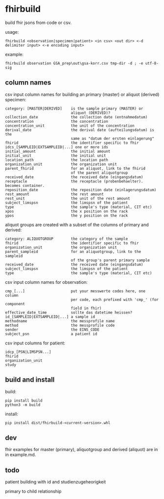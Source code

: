 # fhirbuild

build fhir jsons from code or csv.

usage: 

```
fhirbuild <observation|specimen|patient> <in csv> <out dir> <-d delimiter input> <-e encoding input>
```

example: 

```
fhirbuild observation GSA_prep\out\gsa-korr.csv tmp-dir -d ; -e utf-8-sig
```

## column names

csv input column names for building an primary (master) or aliquot
(derived) specimen:

```
category: [MASTER|DERIVED]    is the sample primary (MASTER) or
                              aliquot (DERIVED)?
collection_date               the collection date (entnahmedatum)
concentration                 the concentration
concentration_unit            the unit of the concentration
derival_date                  the derival date (aufteilungsdatum) is the
                              same as "datum der ersten einlagerung"
fhirid                        the identifier specific to fhir
idcs_[SAMPLEID|EXTSAMPLEID|...] one or more ids
initial_amount                the initial amount
initial_unit                  the initial unit
location_path                 the location path
organization_unit             the organization unit
parent_fhirid                 for an aliquot, link to the fhirid
                              of the parent aliquotgroup
received_date                 the received date (eingangsdatum)
receptacle                    the receptacle (probenbehaelter). becomes container.
reposition_date               the reposition date (einlagerungsdatum)
rest_amount                   the rest amount
rest_unit                     the unit of the rest amount
subject_limspsn               the limspsn of the patient
type                          the sample's type (material, CIT etc)
xpos                          the x position on the rack
ypos                          the y position on the rack
```

aliquot groups are created with a subset of the columns of primary and
derived:

```
category: ALIQUOTGROUP        the category of the sample
fhirid                        the identifier specific to fhir
organization_unit             the organization unit
parent_sampleid               for an aliquotgroup, link to the sampleid
                              of the group's parent primary sample
received_date                 the received date (eingangsdatum)
subject_limspsn               the limspsn of the patient
type                          the sample's type (material, CIT etc)
```

csv input column names for observation:

```
cmp_[...]                     put your messwerte codes here, one column
                              per code, each prefixed with 'cmp_' (for component
                              field in fhir)
effective_date_time           sollte das datetime heissen?
id_[SAMPLEID|EXTSAMPLEID|...] a sample id
methodname                    the messprofile name
method                        the messprofile code
sender                        the EINS_CODE
subject_psn                   a patient id
```

csv input columns for patient:

```
idcp_[PSN|LIMSPSN...]
fhirid
organization_unit
study
```


## build and install

build:

```
pip install build
python3 -m build
```

install:

```
pip install dist/fhirbuild-<current-version>.whl
```


## dev

fhir examples for master (primary), aliquotgroup and derived (aliquot)
are in in example.md.


## todo

patient building with id and studienzugeheorigkeit

primary to child relationship

